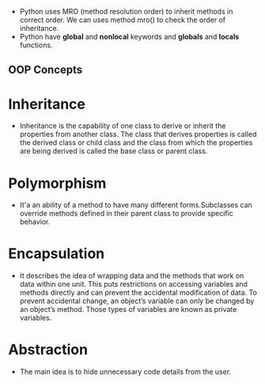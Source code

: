 - Python uses MRO (method resolution order) to inherit methods in correct order. We can uses method mro() to check the order of inheritance.  
- Python have __global__ and __nonlocal__ keywords and __globals__ and __locals__ functions.  

## OOP Concepts
# Inheritance
- Inheritance is the capability of one class to derive or inherit the properties from another class. The class that derives properties is called the derived class or child class and the class from which the properties are being derived is called the base class or parent class.
# Polymorphism
- It'a an ability of a method to have many different forms.Subclasses can override methods defined in their parent class to provide specific behavior.
# Encapsulation
- It describes the idea of wrapping data and the methods that work on data within one unit. This puts restrictions on accessing variables and methods directly and can prevent the accidental modification of data. To prevent accidental change, an object’s variable can only be changed by an object’s method. Those types of variables are known as private variables.
# Abstraction
- The main idea is to hide unnecessary code details from the user. 


